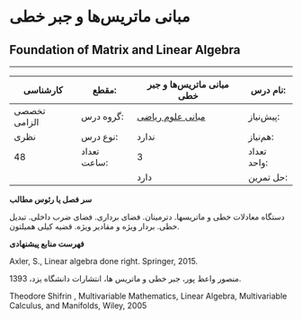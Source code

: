 # مبانی ماتریس‌ها و جبر خطی
## Foundation of Matrix and Linear Algebra
_______________________________________________________________________________
| کارشناسی     | مقطع:       | مبانی ماتریس‌ها و جبر خطی                                | نام درس:    |
| ------------ | ----------- | -------------------------------------------------------- | ----------- |
| تخصصی الزامی | گروه درس:   | [مبانی علوم ریاضی](../base/Foundation-of-Mathematics.md) | پیش‌نیاز:   |
| نظری         | نوع درس:    | ندارد                                                    | هم‌نیاز:    |
| 48           | تعداد ساعت: | 3                                                        | تعداد واحد: |
|              |             |  دارد                                                    | حل تمرین:   |

**سر فصل یا رئوس مطالب**

دستگاه معادلات خطی و ماتریسها. دترمینان. فضای برداری. فضای ضرب داخلی. تبدیل خطی. بردار ویژه و مقادیر ویژه. قضیه کیلی همیلتون.

**فهرست منابع پیشنهادی**

Axler, S., Linear algebra done right. Springer, 2015.

منصور واعظ پور، جبر خطی و ماتریس ها، انتشارات دانشگاه یزد، 1393.

Theodore Shifrin , Multivariable Mathematics, Linear Algebra, Multivariable Calculus, and Manifolds, Wiley, 2005
